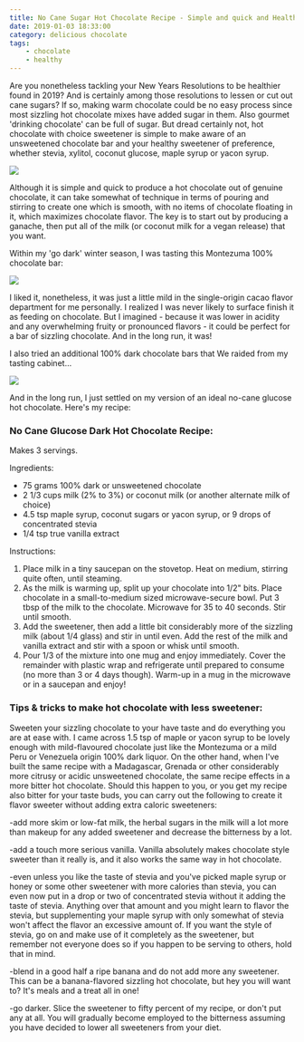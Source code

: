 ```yaml
---
title: No Cane Sugar Hot Chocolate Recipe - Simple and quick and Healthy
date: 2019-01-03 18:33:00
category: delicious chocolate
tags:
	- chocolate
	- healthy
---
```


Are you nonetheless tackling your New Years Resolutions to be healthier found in 2019? And is certainly among those resolutions to lessen or cut out cane sugars? If so, making warm chocolate could be no easy process since most sizzling hot chocolate mixes have added sugar in them. Also gourmet 'drinking chocolate' can be full of sugar. But dread certainly not, hot chocolate with choice sweetener is simple to make aware of an unsweetened chocolate bar and your healthy sweetener of preference, whether stevia, xylitol, coconut glucose, maple syrup or yacon syrup.

![](/images/8.jpg)

Although it is simple and quick to produce a hot chocolate out of genuine chocolate, it can take somewhat of technique in terms of pouring and stirring to create one which is smooth, with no items of chocolate floating in it, which maximizes chocolate flavor. The key is to start out by producing a ganache, then put all of the milk (or coconut milk for a vegan release) that you want.

<!-- more -->

Within my 'go dark' winter season, I was tasting this Montezuma 100% chocolate bar:

![](/images/8-1.jpg)

I liked it, nonetheless, it was just a little mild in the single-origin cacao flavor department for me personally. I realized I was never likely to surface finish it as feeding on chocolate. But I imagined - because it was lower in acidity and any overwhelming fruity or pronounced flavors - it could be perfect for a bar of sizzling chocolate. And in the long run, it was!

I also tried an additional 100% dark chocolate bars that We raided from my tasting cabinet...

![](/images/8-2.jpg)

And in the long run, I just settled on my version of an ideal no-cane glucose hot chocolate. Here's my recipe:

### No Cane Glucose Dark Hot Chocolate Recipe:
Makes 3 servings.

Ingredients:
- 75 grams 100% dark or unsweetened chocolate
- 2 1/3 cups milk (2% to 3%) or coconut milk (or another alternate milk of choice)
- 4.5 tsp maple syrup, coconut sugars or yacon syrup, or 9 drops of concentrated stevia
- 1/4 tsp true vanilla extract

Instructions:

1. Place milk in a tiny saucepan on the stovetop. Heat on medium, stirring quite often, until steaming.
2. As the milk is warming up, split up your chocolate into 1/2" bits. Place chocolate in a small-to-medium sized microwave-secure bowl. Put 3 tbsp of the milk to the chocolate. Microwave for 35 to 40 seconds. Stir until smooth.
3. Add the sweetener, then add a little bit considerably more of the sizzling milk (about 1/4 glass) and stir in until even. Add the rest of the milk and vanilla extract and stir with a spoon or whisk until smooth.
4. Pour 1/3 of the mixture into one mug and enjoy immediately. Cover the remainder with plastic wrap and refrigerate until prepared to consume (no more than 3 or 4 days though). Warm-up in a mug in the microwave or in a saucepan and enjoy!

### Tips & tricks to make hot chocolate with less sweetener: 

Sweeten your sizzling chocolate to your have taste and do everything you are at ease with. I came across 1.5 tsp of maple or yacon syrup to be lovely enough with mild-flavoured chocolate just like the Montezuma or a mild Peru or Venezuela origin 100% dark liquor. On the other hand, when I've built the same recipe with a Madagascar, Grenada or other considerably more citrusy or acidic unsweetened chocolate, the same recipe effects in a more bitter hot chocolate. Should this happen to you, or you get my recipe also bitter for your taste buds, you can carry out the following to create it flavor sweeter without adding extra caloric sweeteners:

-add more skim or low-fat milk, the herbal sugars in the milk will a lot more than makeup for any added sweetener and decrease the bitterness by a lot.

-add a touch more serious vanilla. Vanilla absolutely makes chocolate style sweeter than it really is, and it also works the same way in hot chocolate.

-even unless you like the taste of stevia and you've picked maple syrup or honey or some other sweetener with more calories than stevia, you can even now put in a drop or two of concentrated stevia without it adding the taste of stevia. Anything over that amount and you might learn to flavor the stevia, but supplementing your maple syrup with only somewhat of stevia won't affect the flavor an excessive amount of. If you want the style of stevia, go on and make use of it completely as the sweetener, but remember not everyone does so if you happen to be serving to others, hold that in mind.

-blend in a good half a ripe banana and do not add more any sweetener. This can be a banana-flavored sizzling hot chocolate, but hey you will want to? It's meals and a treat all in one!

-go darker. Slice the sweetener to fifty percent of my recipe, or don't put any at all. You will gradually become employed to the bitterness assuming you have decided to lower all sweeteners from your diet.